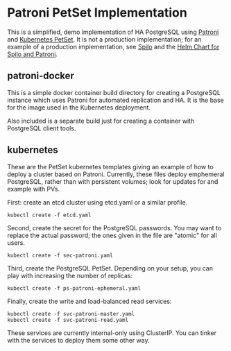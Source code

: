 # Patroni PetSet Implementation

This is a simplified, demo implementation of HA PostgreSQL using [Patroni](https://github.com/zalando/patroni/)
and [Kubernetes PetSet]().  It is not a production implementation; for an
example of a production implementation, see [Spilo](https://github.com/zalando/spilo/tree/master/postgres-appliance) and the
[Helm Chart for Spilo and Patroni](https://github.com/kubernetes/charts/tree/master/incubator/patroni).

## patroni-docker

This is a simple docker container build directory for creating a PostgreSQL
instance which uses Patroni for automated replication and HA.  It is the
base for the image used in the Kubernetes deployment.

Also included is a separate build just for creating a container with PostgreSQL
client tools.

## kubernetes

These are the PetSet kubernetes templates giving an example of how to deploy
a cluster based on Patroni.  Currently, these files deploy emphemeral
PostgreSQL, rather than with persistent volumes; look for updates for
and example with PVs.

First: create an etcd cluster using etcd.yaml or a similar profile.

```
kubectl create -f etcd.yaml
```

Second, create the secret for the PostgreSQL passwords.  You may want
to replace the actual password; the ones given in the file are "atomic" for all users.

```
kubectl create -f sec-patroni.yaml
```

Third, create the PostgreSQL PetSet.  Depending on your setup, you can
play with increasing the number of replicas:

```
kubectl create -f ps-patroni-ephemeral.yaml
```

Finally, create the write and load-balanced read services:

```
kubectl create -f svc-patroni-master.yaml
kubectl create -f svc-patroni-read.yaml
```

These services are currently internal-only using ClusterIP.  You can tinker
with the services to deploy them some other way.

